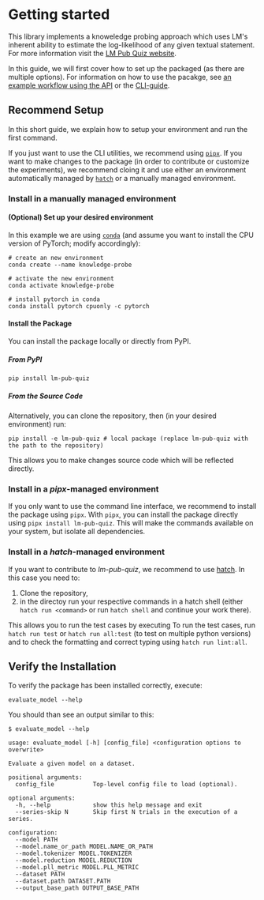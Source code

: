 # Getting started

This library implements a knoweledge probing approach which uses LM's inherent ability to estimate the log-likelihood of any given textual statement.
For more information visit the [LM Pub Quiz website](https://lm-pub-quiz.github.io/).

In this guide, we will first cover how to set up the packaged (as there are multiple options).
For information on how to use the pacakge, see [an example workflow using the API](example.md) or the [CLI-guide](cli.md).

## Recommend Setup

In this short guide, we explain how to setup your environment and run the first command.

If you just want to use the CLI utilities, we recommend using [`pipx`](https://pypa.github.io/pipx/).
If you want to make changes to the package (in order to contribute or customize the experiments),
we recommend cloing it and use either an environment automatically managed by [`hatch`](https://hatch.pypa.io) or a manually managed environment.


### Install in a manually managed environment

#### (Optional) Set up your desired environment

In this example we are using [`conda`](https://docs.conda.io) (and assume you want to install the CPU version of PyTorch; modify accordingly):

```shell
# create an new environment
conda create --name knowledge-probe

# activate the new environment
conda activate knowledge-probe

# install pytorch in conda
conda install pytorch cpuonly -c pytorch
```

#### Install the Package

You can install the package locally or directly from PyPI.

##### From PyPI


```shell
pip install lm-pub-quiz

```

##### From the Source Code

Alternatively, you can clone the repository, then (in your desired environment) run:

```shell
pip install -e lm-pub-quiz # local package (replace lm-pub-quiz with the path to the repository)
```

This allows you to make changes source code which will be reflected directly.


### Install in a *pipx*-managed environment

If you only want to use the command line interface, we recommend to install the package using `pipx`.
With `pipx`, you can install the package directly using `pipx install lm-pub-quiz`.
This will make the commands available on your system, but isolate all dependencies.


### Install in a *hatch*-managed environment

If you want to contribute to *lm-pub-quiz*, we recommend to use [hatch](https://hatch.pypa.io). In this case you need to:

1. Clone the repository,
2. in the directoy run your respective commands in a hatch shell (either `hatch run <command>` or run `hatch shell` and continue your work there).

This allows you to run the test cases by executing 
To run the test cases, run `hatch run test` or `hatch run all:test` (to test on multiple python versions) and to check the formatting and correct typing using `hatch run lint:all`.

## Verify the Installation

To verify the package has been installed correctly, execute:

``` shell
evaluate_model --help
```

You should than see an output similar to this:

``` shell-session
$ evaluate_model --help

usage: evaluate_model [-h] [config_file] <configuration options to overwrite>

Evaluate a given model on a dataset.

positional arguments:
  config_file           Top-level config file to load (optional).

optional arguments:
  -h, --help            show this help message and exit
  --series-skip N       Skip first N trials in the execution of a series.

configuration:
  --model PATH
  --model.name_or_path MODEL.NAME_OR_PATH
  --model.tokenizer MODEL.TOKENIZER
  --model.reduction MODEL.REDUCTION
  --model.pll_metric MODEL.PLL_METRIC
  --dataset PATH
  --dataset.path DATASET.PATH
  --output_base_path OUTPUT_BASE_PATH

```

